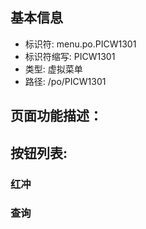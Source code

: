 
## 基本信息

- 标识符: menu.po.PICW1301
- 标识符缩写: PICW1301
- 类型: 虚拟菜单
- 路径: /po/PICW1301

## 页面功能描述：





## 按钮列表:


### 红冲



### 查询


